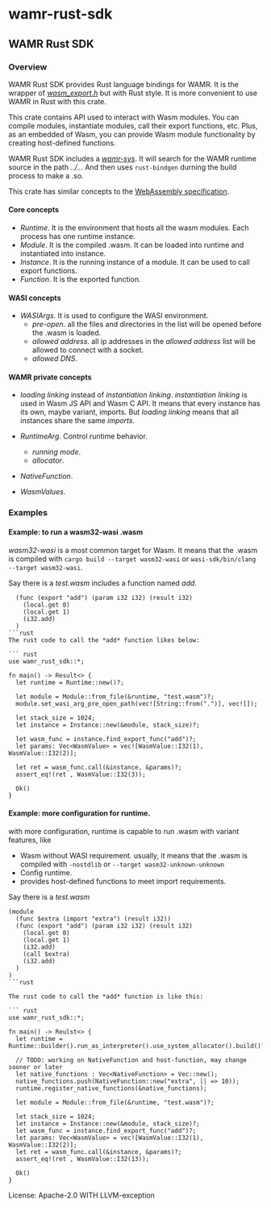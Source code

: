 # wamr-rust-sdk

## WAMR Rust SDK

### Overview

WAMR Rust SDK provides Rust language bindings for WAMR. It is the wrapper
of [*wasm_export.h*](../../../core/iwasm/include/wasm_export.h) but with Rust style.
It is more convenient to use WAMR in Rust with this crate.

This crate contains API used to interact with Wasm modules. You can compile
modules, instantiate modules, call their export functions, etc.
Plus, as an embedded of Wasm, you can provide Wasm module functionality by
creating host-defined functions.

WAMR Rust SDK includes a [*wamr-sys*](../crates/wamr-sys). It will search for
the WAMR runtime source in the path *../..*. And then uses `rust-bindgen` durning
the build process to make a .so.

This crate has similar concepts to the
[WebAssembly specification](https://webassembly.github.io/spec/core/).

#### Core concepts

- *Runtime*. It is the environment that hosts all the wasm modules. Each process has one runtime instance.
- *Module*. It is the compiled .wasm. It can be loaded into runtime and instantiated into instance.
- *Instance*. It is the running instance of a module. It can be used to call export functions.
- *Function*. It is the exported function.

#### WASI concepts

- *WASIArgs*. It is used to configure the WASI environment.
  - *pre-open*. all the files and directories in the list will be opened before the .wasm is loaded.
  - *allowed address*. all ip addresses in the *allowed address* list will be allowed to connect with a socket.
  - *allowed DNS*.

#### WAMR private concepts

- *loading linking* instead of *instantiation linking*. *instantiation linking* is
used in Wasm JS API and Wasm C API. It means that every instance has its own, maybe
variant, imports. But *loading linking* means that all instances share the same *imports*.

- *RuntimeArg*. Control runtime behavior.
  - *running mode*.
  - *allocator*.

- *NativeFunction*.

- *WasmValues*.

### Examples

#### Example: to run a wasm32-wasi .wasm

*wasm32-wasi* is a most common target for Wasm. It means that the .wasm is compiled with
`cargo build --target wasm32-wasi` or `wasi-sdk/bin/clang --target wasm32-wasi`.

Say there is a *test.wasm* includes a function named *add*.

``` wat
  (func (export "add") (param i32 i32) (result i32)
    (local.get 0)
    (local.get 1)
    (i32.add)
  )
```rust
The rust code to call the *add* function likes below:

``` rust
use wamr_rust_sdk::*;

fn main() -> Result<> {
  let runtime = Runtime::new()?;

  let module = Module::from_file(&runtime, "test.wasm")?;
  module.set_wasi_arg_pre_open_path(vec![String::from(".")], vec![]);

  let stack_size = 1024;
  let instance = Instance::new(&module, stack_size)?;

  let wasm_func = instance.find_export_func("add")?;
  let params: Vec<WasmValue> = vec![WasmValue::I32(1), WasmValue::I32(2)];

  let ret = wasm_func.call(&instance, &params)?;
  assert_eq!(ret , WasmValue::I32(3));

  Ok()
}
```

#### Example: more configuration for runtime.

with more configuration, runtime is capable to run .wasm with variant features, like
- Wasm without WASI requirement. usually, it means that the .wasm is compiled with `-nostdlib`
  or `--target wasm32-unknown-unknown`
- Config runtime.
- provides host-defined functions to meet import requirements.

Say there is a *test.wasm*

``` wat
(module
  (func $extra (import "extra") (result i32))
  (func (export "add") (param i32 i32) (result i32)
    (local.get 0)
    (local.get 1)
    (i32.add)
    (call $extra)
    (i32.add)
  )
)
```rust

The rust code to call the *add* function is like this:

``` rust
use wamr_rust_sdk::*;

fn main() -> Reulst<> {
  let runtime = Runtime::builder().run_as_interpreter().use_system_allocator().build()?;

  // TODO: working on NativeFunction and host-function, may change sooner or later
  let native_functions : Vec<NativeFunction> = Vec::new();
  native_functions.push(NativeFunction::new("extra", || => 10));
  runtime.register_native_functions(&native_functions);

  let module = Module::from_file(&runtime, "test.wasm")?;

  let stack_size = 1024;
  let instance = Instance::new(&module, stack_size)?;
  let wasm_func = instance.find_export_func("add")?;
  let params: Vec<WasmValue> = vec![WasmValue::I32(1), WasmValue::I32(2)];
  let ret = wasm_func.call(&instance, &params)?;
  assert_eq!(ret , WasmValue::I32(13));

  Ok()
}
```


License: Apache-2.0 WITH LLVM-exception
